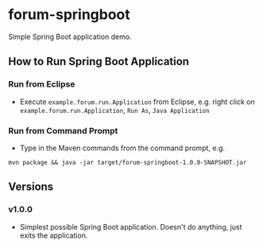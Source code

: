 # forum-springboot

Simple Spring Boot application demo.

## How to Run Spring Boot Application

### Run from Eclipse
* Execute `example.forum.run.Application` from Eclipse, e.g. right click on `example.forum.run.Application`, `Run As`, `Java Application`

### Run from Command Prompt
* Type in the Maven commands from the command prompt, e.g.

```
mvn package && java -jar target/forum-springboot-1.0.0-SNAPSHOT.jar
```

## Versions

### v1.0.0
* Simplest possible Spring Boot application. Doesn't do anything, just exits the application.
